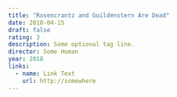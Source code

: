 ```yaml
---
title: "Rosencrantz and Guildenstern Are Dead"
date: 2018-04-15
draft: false
rating: 3
description: Some optional tag line.
director: Some Human
year: 2018
links:
  - name: Link Text
    url: http://somewhere
---
```

